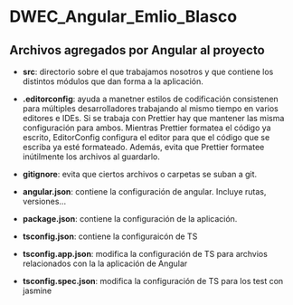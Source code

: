 # DWEC_Angular_Emlio_Blasco

## Archivos agregados por Angular al proyecto

- **src**: directorio sobre el que trabajamos nosotros y que contiene los distintos módulos que dan forma a la aplicación. 

- **.editorconfig**: ayuda a manetner estilos de codificación consistenen para múltiples desarrolladores trabajando al mismo tiempo en varios editores e IDEs. Si se trabaja con Prettier hay que mantener las misma configuración para ambos. Mientras Prettier formatea el código ya escrito, EditorConfig configura el editor para que el código que se escriba ya esté formateado.  Además, evita que Prettier formatee inútilmente los archivos al guardarlo. 

- **gitignore**: evita que ciertos archivos o carpetas se suban a git.

- **angular.json**: contiene la configuración de angular. Incluye rutas, versiones...

- **package.json**: contiene la configuración de la aplicación.

- **tsconfig.json**: contiene la configuraicón de TS

- **tsconfig.app.json**: modifica la  configuración de TS para archvios relacionados con la la aplicación de Angular

- **tsconfig.spec.json**: modifica la configuración de TS para los test con jasmine
